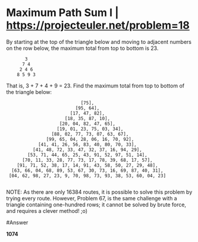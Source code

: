 # Maximum Path Sum I | https://projecteuler.net/problem=18 


By starting at the top of the triangle below and moving to 
adjacent numbers on the row below, the maximum total from top to bottom is 23.
```
       3
      7 4
     2 4 6
    8 5 9 3
```
That is, 3 + 7 + 4 + 9 = 23.
Find the maximum total from top to bottom of the triangle below:




```
                            [75],                            
                          [95, 64],                          
                        [17, 47, 82],                        
                      [18, 35, 87, 10],                      
                    [20, 04, 82, 47, 65],                     
                   [19, 01, 23, 75, 03, 34],                   
                 [88, 02, 77, 73, 07, 63, 67],                 
               [99, 65, 04, 28, 06, 16, 70, 92],               
            [41, 41, 26, 56, 83, 40, 80, 70, 33],            
          [41, 48, 72, 33, 47, 32, 37, 16, 94, 29],          
        [53, 71, 44, 65, 25, 43, 91, 52, 97, 51, 14],        
      [70, 11, 33, 28, 77, 73, 17, 78, 39, 68, 17, 57],      
    [91, 71, 52, 38, 17, 14, 91, 43, 58, 50, 27, 29, 48],    
  [63, 66, 04, 68, 89, 53, 67, 30, 73, 16, 69, 87, 40, 31],   
 [04, 62, 98, 27, 23, 9, 70, 98, 73, 93, 38, 53, 60, 04, 23]  
 
 ```


NOTE: As there are only 16384 routes, it is possible to solve this problem
by trying every route. However, Problem 67, is the same challenge with a 
triangle containing one-hundred rows; it cannot be solved by brute force, 
and requires a clever method! ;o)


#Answer

**1074**
